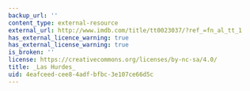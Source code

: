 ```yaml
---
backup_url: ''
content_type: external-resource
external_url: http://www.imdb.com/title/tt0023037/?ref_=fn_al_tt_1
has_external_licence_warning: true
has_external_license_warning: true
is_broken: ''
license: https://creativecommons.org/licenses/by-nc-sa/4.0/
title: _Las Hurdes_
uid: 4eafceed-cee8-4adf-bfbc-3e107ce66d5c
---
```

